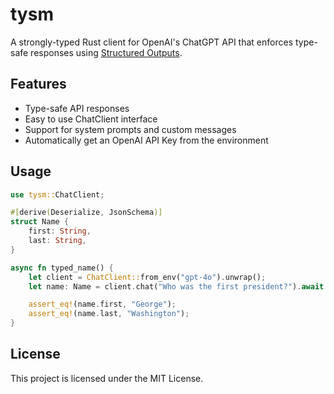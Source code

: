 # tysm

A strongly-typed Rust client for OpenAI's ChatGPT API that enforces type-safe responses using [Structured Outputs](https://platform.openai.com/docs/guides/structured-outputs).

## Features

- Type-safe API responses
- Easy to use ChatClient interface
- Support for system prompts and custom messages
- Automatically get an OpenAI API Key from the environment

## Usage

```rust
use tysm::ChatClient;

#[derive(Deserialize, JsonSchema)]
struct Name {
    first: String,
    last: String,
}

async fn typed_name() {
    let client = ChatClient::from_env("gpt-4o").unwrap();
    let name: Name = client.chat("Who was the first president?").await.unwrap();

    assert_eq!(name.first, "George");
    assert_eq!(name.last, "Washington");
}
```

## License

This project is licensed under the MIT License.
